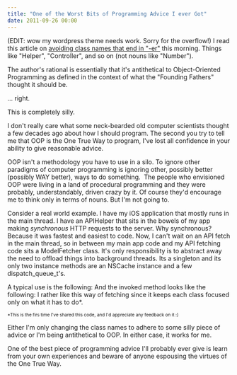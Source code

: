 ```yaml
---
title: "One of the Worst Bits of Programming Advice I ever Got"
date: 2011-09-26 00:00
---
```


<import><p>(EDIT: wow my wordpress theme needs work. Sorry for the overflow!)
I read this article on <a href="http://objology.blogspot.com/2011/09/one-of-best-bits-of-programming-advice.html?spref=tw" target="_blank">avoiding class names that end in "-er"</a> this morning. Things like "Helper", "Controller", and so on (not nouns like "Number").</p>
<p>The author's rational is essentially that it's antithetical to Object-Oriented Programming as defined in the context of what the "Founding Fathers" thought it should be.</p>
<p>... right.</p>
<p>This is completely silly.</p>
<p>I don't really care what some neck-bearded old computer scientists thought a few decades ago about how I should program. The second you try to tell me that OOP is the One True Way to program, I've lost all confidence in your ability to give reasonable advice.</p>
<p>OOP isn't a methodology you have to use in a silo. To ignore other paradigms of computer programming is ignoring other, possibly better (possibly WAY better), ways to do something.  The people who envisioned OOP were living in a land of procedural programming and they were probably, understandably, driven crazy by it. Of course they'd encourage me to think only in terms of nouns. But I'm not going to.</p>
<p>Consider a real world example. I have my iOS application that mostly runs in the main thread. I have an APIHelper that sits in the bowels of my app making <em>synchronous</em> HTTP requests to the server. Why synchronous? Because it was fastest and easiest to code. Now, I can't wait on an API fetch in the main thread, so in between my main app code and my API fetching code sits a ModelFetcher class. It's only responsibility is to abstract away the need to offload things into background threads. Its a singleton and its only two instance methods are an NSCache instance and a few dispatch_queue_t's.</p>
<p>A typical use is the following:
<script src="http://pastebin.com/embed_js.php?i=GhpyDjbn"></script>
And the invoked method looks like the following:<script type="text/javascript" src="http://pastebin.com/embed_js.php?i=HKY2unXV"></script>
I rather like this way of fetching since it keeps each class focused only on what it has to do*.</p>
<p><span style="font-size: x-small;">*This is the firs time I've shared this code, and I'd appreciate any feedback on it :)</span></p>
<p>Either I'm only changing the class names to adhere to some silly piece of advice or I'm being antithetical to OOP. In either case, it works for me.</p>
<p>One of the best piece of programming advice I'll probably ever give is learn from your own experiences and beware of anyone espousing the virtues of the One True Way.</p></import>

<!-- more -->


